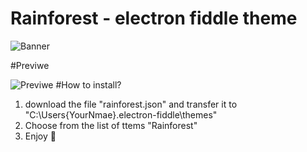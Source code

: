 # Rainforest - electron fiddle theme

![Banner](https://media.discordapp.net/attachments/736633764930912257/1008609797937053778/unknown.png)

#Previwe

![Previwe](https://cdn.discordapp.com/attachments/1004167773880070316/1008608302004969542/unknown.png)
#How to install?
1. download the file "rainforest.json" and transfer it to "C:\Users\{YourNmae}\.electron-fiddle\themes"
2. Choose from the list of ttems "Rainforest"
3. Enjoy 🥳
